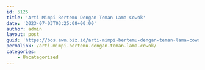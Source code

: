 ```yaml
---
id: 5125
title: 'Arti Mimpi Bertemu Dengan Teman Lama Cowok'
date: '2023-07-03T03:25:08+00:00'
author: admin
layout: post
guid: 'https://bos.awn.biz.id/arti-mimpi-bertemu-dengan-teman-lama-cowok/'
permalink: /arti-mimpi-bertemu-dengan-teman-lama-cowok/
categories:
    - Uncategorized
---
```


